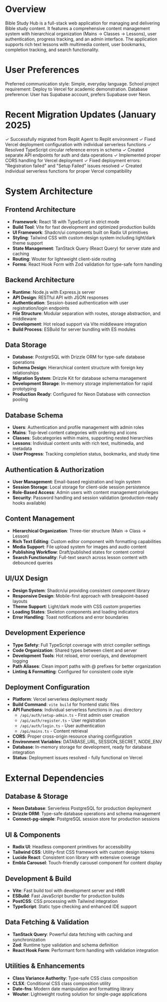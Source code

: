 # Overview

Bible Study Hub is a full-stack web application for managing and delivering Bible study content. It features a comprehensive content management system with hierarchical organization (Mains → Classes → Lessons), user authentication, progress tracking, and an admin interface. The application supports rich text lessons with multimedia content, user bookmarks, completion tracking, and search functionality.

# User Preferences

Preferred communication style: Simple, everyday language.
School project requirement: Deploy to Vercel for academic demonstration.
Database preference: User has Supabase account, prefers Supabase over Neon.

# Recent Migration Updates (January 2025)

✓ Successfully migrated from Replit Agent to Replit environment
✓ Fixed Vercel deployment configuration with individual serverless functions
✓ Resolved TypeScript circular reference errors in schema
✓ Created separate API endpoints for auth and data operations
✓ Implemented proper CORS handling for Vercel deployment
✓ Fixed deployment errors: "Registration failed" and "Setup Failed" issues resolved
✓ Created individual serverless functions for proper Vercel compatibility

# System Architecture

## Frontend Architecture
- **Framework**: React 18 with TypeScript in strict mode
- **Build Tool**: Vite for fast development and optimized production builds
- **UI Framework**: Shadcn/ui components built on Radix UI primitives
- **Styling**: Tailwind CSS with custom design system including light/dark theme support
- **State Management**: TanStack Query (React Query) for server state and caching
- **Routing**: Wouter for lightweight client-side routing
- **Forms**: React Hook Form with Zod validation for type-safe form handling

## Backend Architecture  
- **Runtime**: Node.js with Express.js server
- **API Design**: RESTful API with JSON responses
- **Authentication**: Session-based authentication with user registration/login endpoints
- **File Structure**: Modular separation with routes, storage abstraction, and middleware
- **Development**: Hot reload support via Vite middleware integration
- **Build Process**: ESBuild for server bundling with ES modules

## Data Storage
- **Database**: PostgreSQL with Drizzle ORM for type-safe database operations
- **Schema Design**: Hierarchical content structure with foreign key relationships
- **Migration System**: Drizzle Kit for database schema management
- **Development Storage**: In-memory storage implementation for rapid prototyping
- **Production Ready**: Configured for Neon Database with connection pooling

## Database Schema
- **Users**: Authentication and profile management with admin roles
- **Mains**: Top-level content categories with ordering and icons
- **Classes**: Subcategories within mains, supporting nested hierarchies
- **Lessons**: Individual content units with rich text, multimedia, and metadata
- **User Progress**: Tracking completion status, bookmarks, and study time

## Authentication & Authorization
- **User Management**: Email-based registration and login system
- **Session Storage**: Local storage for client-side session persistence
- **Role-Based Access**: Admin users with content management privileges
- **Security**: Password handling and session validation (production-ready hooks available)

## Content Management
- **Hierarchical Organization**: Three-tier structure (Main → Class → Lesson)
- **Rich Text Editing**: Custom editor component with formatting capabilities
- **Media Support**: File upload system for images and audio content
- **Publishing Workflow**: Draft/published states for content control
- **Search Functionality**: Full-text search across lesson content with debounced queries

## UI/UX Design
- **Design System**: Shadcn/ui providing consistent component library
- **Responsive Design**: Mobile-first approach with breakpoint-based layouts
- **Theme Support**: Light/dark mode with CSS custom properties
- **Loading States**: Skeleton components and loading indicators
- **Error Handling**: Toast notifications and error boundaries

## Development Experience
- **Type Safety**: Full TypeScript coverage with strict compiler settings
- **Code Organization**: Shared types between client and server
- **Development Tools**: Hot reload, error overlays, and development logging
- **Path Aliases**: Clean import paths with @ prefixes for better organization
- **Linting & Formatting**: Configured for consistent code style

## Deployment Configuration
- **Platform**: Vercel serverless deployment ready
- **Build Command**: `vite build` for frontend static files
- **API Functions**: Individual serverless functions in `/api` directory
  - `/api/auth/setup-admin.ts` - First admin user creation
  - `/api/auth/register.ts` - User registration
  - `/api/auth/login.ts` - User authentication
  - `/api/mains.ts` - Content retrieval
- **CORS**: Proper cross-origin resource sharing configuration
- **Environment Variables**: DATABASE_URL, SESSION_SECRET, NODE_ENV
- **Database**: In-memory storage for development, ready for database integration
- **Status**: Deployment issues resolved - fully functional on Vercel

# External Dependencies

## Database & Storage
- **Neon Database**: Serverless PostgreSQL for production deployment
- **Drizzle ORM**: Type-safe database operations and schema management
- **Connect-pg-simple**: PostgreSQL session store for production sessions

## UI & Components
- **Radix UI**: Headless component primitives for accessibility
- **Tailwind CSS**: Utility-first CSS framework with custom design tokens
- **Lucide React**: Consistent icon library with extensive coverage
- **Embla Carousel**: Touch-friendly carousel component for content display

## Development & Build
- **Vite**: Fast build tool with development server and HMR
- **ESBuild**: Fast JavaScript bundler for production builds
- **PostCSS**: CSS processing with Tailwind integration
- **TypeScript**: Static type checking and enhanced IDE support

## Data Fetching & Validation
- **TanStack Query**: Powerful data fetching with caching and synchronization
- **Zod**: Runtime type validation and schema definition
- **React Hook Form**: Performant form handling with validation integration

## Utilities & Enhancements
- **Class Variance Authority**: Type-safe CSS class composition
- **CLSX**: Conditional CSS class composition utility
- **Date-fns**: Modern date manipulation and formatting library
- **Wouter**: Lightweight routing solution for single-page applications